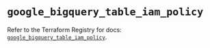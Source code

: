 # `google_bigquery_table_iam_policy`

Refer to the Terraform Registry for docs: [`google_bigquery_table_iam_policy`](https://registry.terraform.io/providers/hashicorp/google/6.18.1/docs/resources/bigquery_table_iam_policy).
